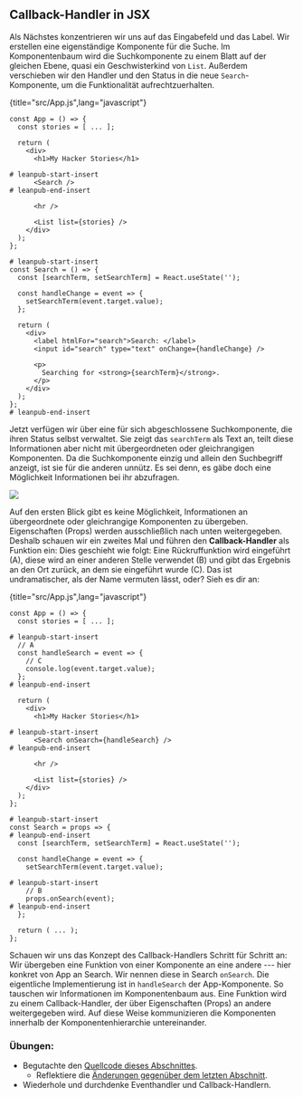 ## Callback-Handler in JSX

Als Nächstes konzentrieren wir uns auf das Eingabefeld und das Label. Wir erstellen eine eigenständige Komponente für die Suche. Im Komponentenbaum wird die Suchkomponente zu einem Blatt auf der gleichen Ebene, quasi ein Geschwisterkind von `List`. Außerdem verschieben wir den Handler und den Status in die neue `Search`-Komponente, um die Funktionalität aufrechtzuerhalten.

{title="src/App.js",lang="javascript"}
~~~~~~~
const App = () => {
  const stories = [ ... ];

  return (
    <div>
      <h1>My Hacker Stories</h1>

# leanpub-start-insert
      <Search />
# leanpub-end-insert

      <hr />

      <List list={stories} />
    </div>
  );
};

# leanpub-start-insert
const Search = () => {
  const [searchTerm, setSearchTerm] = React.useState('');

  const handleChange = event => {
    setSearchTerm(event.target.value);
  };

  return (
    <div>
      <label htmlFor="search">Search: </label>
      <input id="search" type="text" onChange={handleChange} />

      <p>
        Searching for <strong>{searchTerm}</strong>.
      </p>
    </div>
  );
};
# leanpub-end-insert
~~~~~~~

Jetzt verfügen wir über eine für sich abgeschlossene Suchkomponente, die ihren Status selbst verwaltet. Sie zeigt das `searchTerm` als Text an, teilt diese Informationen aber nicht mit übergeordneten oder gleichrangigen Komponenten. Da die Suchkomponente einzig und allein den Suchbegriff anzeigt, ist sie für die anderen unnütz. Es sei denn, es gäbe doch eine Möglichkeit Informationen bei ihr abzufragen.

![](images/callback-handler.png)

Auf den ersten Blick gibt es keine Möglichkeit, Informationen an übergeordnete oder gleichrangige Komponenten zu übergeben. Eigenschaften (Props) werden ausschließlich nach unten weitergegeben. Deshalb schauen wir ein zweites Mal und führen den **Callback-Handler** als Funktion ein: Dies geschieht wie folgt: Eine Rückruffunktion wird eingeführt (A), diese wird an einer anderen Stelle verwendet (B) und gibt das Ergebnis an den Ort zurück, an dem sie eingeführt wurde (C). Das ist undramatischer, als der Name vermuten lässt, oder? Sieh es dir an:

{title="src/App.js",lang="javascript"}
~~~~~~~
const App = () => {
  const stories = [ ... ];

# leanpub-start-insert
  // A
  const handleSearch = event => {
    // C
    console.log(event.target.value);
  };
# leanpub-end-insert

  return (
    <div>
      <h1>My Hacker Stories</h1>

# leanpub-start-insert
      <Search onSearch={handleSearch} />
# leanpub-end-insert

      <hr />

      <List list={stories} />
    </div>
  );
};

# leanpub-start-insert
const Search = props => {
# leanpub-end-insert
  const [searchTerm, setSearchTerm] = React.useState('');

  const handleChange = event => {
    setSearchTerm(event.target.value);

# leanpub-start-insert
    // B
    props.onSearch(event);
# leanpub-end-insert
  };

  return ( ... );
};
~~~~~~~

Schauen wir uns das Konzept des Callback-Handlers Schritt für Schritt an: Wir übergeben eine Funktion von einer Komponente an eine andere --- hier konkret von App an Search. Wir nennen diese in Search `onSearch`. Die eigentliche Implementierung ist in `handleSearch` der App-Komponente. So tauschen wir Informationen im Komponentenbaum aus. Eine Funktion wird zu einem Callback-Handler, der über Eigenschaften (Props) an andere weitergegeben wird. Auf diese Weise kommunizieren die Komponenten innerhalb der Komponentenhierarchie untereinander.

### Übungen:

* Begutachte den [Quellcode dieses Abschnittes](https://codesandbox.io/s/github/the-road-to-learn-react/hacker-stories/tree/hs/Callback-Handler-in-JSX).
  * Reflektiere die [Änderungen gegenüber dem letzten Abschnitt](https://github.com/the-road-to-learn-react/hacker-stories/compare/hs/React-State...hs/Callback-Handler-in-JSX?expand=1).
* Wiederhole und durchdenke Eventhandler und Callback-Handlern.

